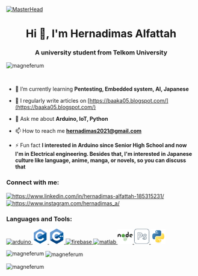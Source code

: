 [![MasterHead](https://media1.tenor.com/m/Xf_PZVtHpSgAAAAC/anime-typing.gif)](https://baaka05.blogspot.com/2023/09/not-happy-sugar-not-sweet-not-for-life.html)

<h1 align="center">Hi 👋, I'm Hernadimas Alfattah</h1>
<h3 align="center">A university student from Telkom University</h3>

<p align="left"> <img src="https://komarev.com/ghpvc/?username=magneferum&label=Profile%20views&color=0e75b6&style=flat" alt="magneferum" /> </p>

<p align="left"> <a href="https://twitter.com/" target="blank"><img src="https://img.shields.io/twitter/follow/?logo=twitter&style=for-the-badge" alt="" /></a> </p>

- 🌱 I’m currently learning **Pentesting, Embedded system, AI, Japanese**

- 📝 I regularly write articles on [https://baaka05.blogspot.com/](https://baaka05.blogspot.com/)

- 💬 Ask me about **Arduino, IoT, Python**

- 📫 How to reach me **hernadimas2021@gmail.com**

- ⚡ Fun fact **I interested in Arduino since Senior High School and now I'm in Electrical engineering. Besides that, I'm interested in Japanese culture like language, anime, manga, or novels, so you can discuss that**

<h3 align="left">Connect with me:</h3>
<p align="left">
<a href="https://linkedin.com/in/https://www.linkedin.com/in/hernadimas-alfattah-185315231/" target="blank"><img align="center" src="https://raw.githubusercontent.com/rahuldkjain/github-profile-readme-generator/master/src/images/icons/Social/linked-in-alt.svg" alt="https://www.linkedin.com/in/hernadimas-alfattah-185315231/" height="30" width="40" /></a>
<a href="https://instagram.com/https://www.instagram.com/hernadimas_a/" target="blank"><img align="center" src="https://raw.githubusercontent.com/rahuldkjain/github-profile-readme-generator/master/src/images/icons/Social/instagram.svg" alt="https://www.instagram.com/hernadimas_a/" height="30" width="40" /></a>
</p>

<h3 align="left">Languages and Tools:</h3>
<p align="left"> <a href="https://www.arduino.cc/" target="_blank" rel="noreferrer"> <img src="https://cdn.worldvectorlogo.com/logos/arduino-1.svg" alt="arduino" width="40" height="40"/> </a> <a href="https://www.cprogramming.com/" target="_blank" rel="noreferrer"> <img src="https://raw.githubusercontent.com/devicons/devicon/master/icons/c/c-original.svg" alt="c" width="40" height="40"/> </a> <a href="https://www.w3schools.com/cpp/" target="_blank" rel="noreferrer"> <img src="https://raw.githubusercontent.com/devicons/devicon/master/icons/cplusplus/cplusplus-original.svg" alt="cplusplus" width="40" height="40"/> </a> <a href="https://firebase.google.com/" target="_blank" rel="noreferrer"> <img src="https://www.vectorlogo.zone/logos/firebase/firebase-icon.svg" alt="firebase" width="40" height="40"/> </a> <a href="https://www.mathworks.com/" target="_blank" rel="noreferrer"> <img src="https://upload.wikimedia.org/wikipedia/commons/2/21/Matlab_Logo.png" alt="matlab" width="40" height="40"/> </a> <a href="https://nodejs.org" target="_blank" rel="noreferrer"> <img src="https://raw.githubusercontent.com/devicons/devicon/master/icons/nodejs/nodejs-original-wordmark.svg" alt="nodejs" width="40" height="40"/> </a> <a href="https://www.photoshop.com/en" target="_blank" rel="noreferrer"> <img src="https://raw.githubusercontent.com/devicons/devicon/master/icons/photoshop/photoshop-line.svg" alt="photoshop" width="40" height="40"/> </a> <a href="https://www.python.org" target="_blank" rel="noreferrer"> <img src="https://raw.githubusercontent.com/devicons/devicon/master/icons/python/python-original.svg" alt="python" width="40" height="40"/> </a> </p>

<p><img align="left" src="https://github-readme-stats.vercel.app/api/top-langs?username=magneferum&show_icons=true&locale=en&layout=compact" alt="magneferum" /></p>

<p>&nbsp;<img align="center" src="https://github-readme-stats.vercel.app/api?username=magneferum&show_icons=true&locale=en" alt="magneferum" /></p>

<p><img align="center" src="https://github-readme-streak-stats.herokuapp.com/?user=magneferum&" alt="magneferum" /></p>
